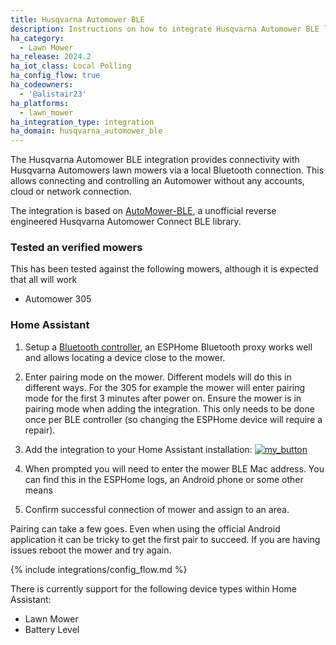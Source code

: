 ```yaml
---
title: Husqvarna Automower BLE
description: Instructions on how to integrate Husqvarna Automower BLE lawn mowers into Home Assistant.
ha_category:
  - Lawn Mower
ha_release: 2024.2
ha_iot_class: Local Polling
ha_config_flow: true
ha_codeowners:
  - '@alistair23'
ha_platforms:
  - lawn_mower
ha_integration_type: integration
ha_domain: husqvarna_automower_ble
---
```


The Husqvarna Automower BLE integration provides connectivity with Husqvarna Automowers lawn mowers via a local Bluetooth connection. This allows connecting and controlling an Automower without any accounts, cloud or network connection.

The integration is based on [AutoMower-BLE](https://github.com/alistair23/AutoMower-BLE), a unofficial reverse engineered Husqvarna Automower Connect BLE library.

### Tested an verified mowers

This has been tested against the following mowers, although it is expected that all will work
 - Automower 305

### Home Assistant

1. Setup a [Bluetooth controller](https://www.home-assistant.io/integrations/bluetooth/), an ESPHome Bluetooth proxy works well and allows locating a device close to the mower.

2. Enter pairing mode on the mower. Different models will do this in different ways. For the 305 for example the mower will enter pairing mode for the first 3 minutes after power on. Ensure the mower is in pairing mode when adding the integration. This only needs to be done once per BLE controller (so changing the ESPHome device will require a repair).

3. Add the integration to your Home Assistant installation:
   [![my_button](https://my.home-assistant.io/badges/config_flow_start.svg)](https://my.home-assistant.io/redirect/config_flow_start/?domain=husqvarna_automower_ble)

4. When prompted you will need to enter the mower BLE Mac address. You can find this in the ESPHome logs, an Android phone or some other means

5. Confirm successful connection of mower and assign to an area.

Pairing can take a few goes. Even when using the official Android application it can be tricky to get the first pair to succeed. If you are having issues reboot the mower and try again.

{% include integrations/config_flow.md %}

There is currently support for the following device types within Home Assistant:

- Lawn Mower
- Battery Level
